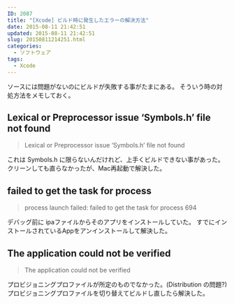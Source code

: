 ```yaml
---
ID: 2087
title: "[Xcode] ビルド時に発生したエラーの解決方法"
date: 2015-08-11 21:42:51
updated: 2015-08-11 21:42:51
slug: 20150811214251.html
categories:
  - ソフトウェア
tags:
  - Xcode
---
```


ソースには問題がないのにビルドが失敗する事がたまにある。
そういう時の対処方法をメモしておく。

<!--more-->
<h2>Lexical or Preprocessor issue ‘Symbols.h’ file not found</h2>
<blockquote>
  Lexical or Preprocessor issue ‘Symbols.h’ file not found
</blockquote>
これは Symbols.h に限らないんだけれど、上手くビルドできない事があった。
クリーンしても直らなかったが、Mac再起動で解決した。

<h2>failed to get the task for process</h2>
<blockquote>
  process launch failed: failed to get the task for process 694
</blockquote>
デバッグ前に ipaファイルからそのアプリをインストールしていた。
すでにインストールされているAppをアンインストールして解決した。

<h2>The application could not be verified</h2>
<blockquote>
  The application could not be verified
</blockquote>

プロビジョニングプロファイルが所定のものでなかった。(Distribution の問題?)
プロビジョニングプロファイルを切り替えてビルドし直したら解決した。
